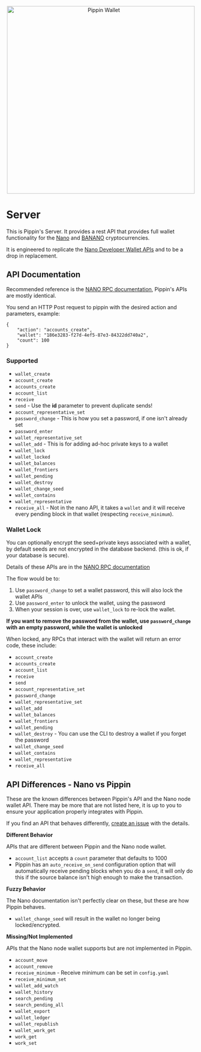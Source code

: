 <p align="center">
  <img src="https://raw.githubusercontent.com/appditto/pippin_nano_wallet/master/assets/pippin_header.png?sanitize=true" alt="Pippin Wallet" width="500">
</p>

# Server

This is Pippin's Server. It provides a rest API that provides full wallet functionality for the [Nano](https://nano.org) and [BANANO](https://banano.cc) cryptocurrencies.

It is engineered to replicate the [Nano Developer Wallet APIs](https://docs.nano.org/commands/rpc-protocol/#wallet-rpcs) and to be a drop in replacement.

## API Documentation

Recommended reference is the [NANO RPC documentation](https://docs.nano.org/commands/rpc-protocol/#wallet-rpcs), Pippin's APIs are mostly identical.

You send an HTTP Post request to pippin with the desired action and parameters, example:

```
{
    "action": "accounts_create",
    "wallet": "186e3283-f27d-4ef5-87e3-84322dd740a2",
    "count": 100
}
```

### Supported

- `wallet_create`
- `account_create`
- `accounts_create`
- `account_list`
- `receive`
- `send` - Use the **id** parameter to prevent duplicate sends!
- `account_representative_set`
- `password_change` - This is how you set a password, if one isn't already set
- `password_enter`
- `wallet_representative_set`
- `wallet_add` - This is for adding ad-hoc private keys to a wallet
- `wallet_lock`
- `wallet_locked`
- `wallet_balances`
- `wallet_frontiers`
- `wallet_pending`
- `wallet_destroy`
- `wallet_change_seed`
- `wallet_contains`
- `wallet_representative`
- `receive_all` - Not in the nano API, it takes a `wallet` and it will receive every pending block in that wallet (respecting `receive_minimum`).

### Wallet Lock

You can optionally encrypt the seed+private keys associated with a wallet, by default seeds are not encrypted in the database backend. (this is ok, if your database is secure).

Details of these APIs are in the [NANO RPC documentation](https://docs.nano.org/commands/rpc-protocol/#wallet-rpcs)

The flow would be to:

1) Use `password_change` to set a wallet password, this will also lock the wallet APIs
2) Use `password_enter` to unlock the wallet, using the password
3) When your session is over, use `wallet_lock` to re-lock the wallet.

**If you want to remove the password from the wallet, use `password_change` with an empty password, while the wallet is unlocked**

When locked, any RPCs that interact with the wallet will return an error code, these include:

- `account_create`
- `accounts_create`
- `account_list`
- `receive`
- `send`
- `account_representative_set`
- `password_change`
- `wallet_representative_set`
- `wallet_add`
- `wallet_balances`
- `wallet_frontiers`
- `wallet_pending`
- `wallet_destroy` - You can use the CLI to destroy a wallet if you forget the password
- `wallet_change_seed`
- `wallet_contains`
- `wallet_representative`
- `receive_all`

## API Differences - Nano vs Pippin

These are the known differences between Pippin's API and the Nano node wallet API. There may be more that are not listed here, it is up to you to ensure your application properly integrates with Pippin.

If you find an API that behaves differently, [create an issue](https://github.com/appditto/pippin_nano_wallet/issues) with the details.

**Different Behavior**

APIs that are different between Pippin and the Nano node wallet.

- `account_list` accepts a `count` parameter that defaults to 1000
- Pippin has an `auto_receive_on_send` configuration option that will automatically receive pending blocks when you do a `send`, it will only do this if the source balance isn't high enough to make the transaction.

**Fuzzy Behavior**

The Nano documentation isn't perfectly clear on these, but these are how Pippin behaves.

- `wallet_change_seed` will result in the wallet no longer being locked/encrypted.

**Missing/Not Implemented**

APIs that the Nano node wallet supports but are not implemented in Pippin.

- `account_move`
- `account_remove`
- `receive_minimum` - Receive minimum can be set in `config.yaml`
- `receive_minimum_set`
- `wallet_add_watch`
- `wallet_history`
- `search_pending`
- `search_pending_all`
- `wallet_export`
- `wallet_ledger`
- `wallet_republish`
- `wallet_work_get`
- `work_get`
- `work_set`